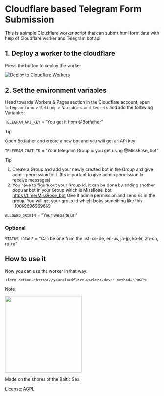 # Cloudflare based Telegram Form Submission

This is a simple Cloudflare worker script that can submit html form data with help of Cloudflare worker and Telegram bot api

## 1. Deploy a worker to the cloudflare

Press the button to deploy the worker

[![Deploy to Cloudflare Workers](https://deploy.workers.cloudflare.com/button)](https://deploy.workers.cloudflare.com/?url=https://github.com/vues3/telegram-form-cloudflare-worker)

## 2. Set the environment variables

Head towards Workers & Pages section in the Cloudflare account, open `telegram-form > Setting > Variables and Secrets` and add the following Variables:

`TELEGRAM_API_KEY` = "You get it from @Botfather"

> [!TIP]
>
> Open Botfather and create a new bot and you will get an API key

`TELEGRAM_CHAT_ID` = "Your telegram Group id you get using @MissRose_bot"

> [!TIP]
>
> 1.  Create a Group and add your newly created bot in the Group and give admin permission to it. (Its important to give admin permission to receive messages)
> 2.  You have to figure out your Group id, it can be done by adding another popular bot in your Group which is MissRose_bot https://t.me/MissRose_bot Give it admin permission and send /id in the group. You will get your group id which looks something like this -10069696969669

`ALLOWED_ORIGIN` = "Your website url"

### Optional

`STATUS_LOCALE` = "Can be one from the list: de-de, en-us, ja-jp, ko-kr, zh-cn, ru-ru"

## How to use it

Now you can use the worker in that way:

```
<form action="https://yourcloudflare.workers.dev/" method="POST">
```

> [!NOTE]
>
> <img src="https://vues3.ru/images/drakkar.svg" width="250"/>
>
> Made on the shores of the Baltic Sea

License: [AGPL](https://choosealicense.com/licenses/agpl-3.0)
